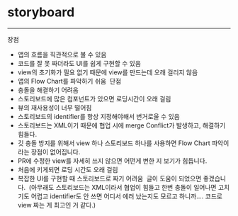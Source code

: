 # storyboard

---

장점
​
-   앱의 흐름을 직관적으로 볼 수 있음
-   코드를 잘 못 짜더라도 UI를 쉽게 구현할 수 있음
-   view의 초기화가 필요 없기 때문에 view를 만드는데 오래 걸리지 않음
-   앱의 Flow Chart를 파악하기 쉬움
​
단점
​
-   충돌을 해결하기 어려움
-   스토리보드에 많은 컴포넌트가 있으면 로딩시간이 오래 걸림
-   뷰의 재사용성이 너무 떨어짐
-   스토리보드의 identifier를 항상 지정해야해서 번거로울 수 있음
-   스토리보드는 XML이기 때문에 협업 시에 merge Conflict가 발생하고, 해결하기 힘들다.
-   깃 충돌 방지를 위해서 view 하나 스토리보드 하나를 사용하면 Flow Chart 파악이라는 장점이 없어집니다.
-   PR에 수정한 view를 자세히 쓰지 않으면 어떤게 변한 지 보기가 힘듭니다.
-   처음에 키게되면 로딩 시간도 오래 걸림
-   복잡한 UI를 구현할 때 스토리보드로 짜기 어려움
​
글이 도움이 되었으면 좋겠습니다.
​
(아무래도 스토리보드는 XML이라서 협업이 힘들고 한번 충돌이 일어나면 고치기도 어렵고 identifier도 안 쓰면 어디서 에러 났는지도 모르고 하니까.... 코드로 view 짜는 게 최고인 거 같다.)
